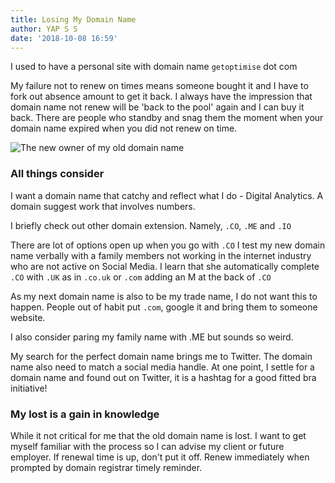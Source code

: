 ```yaml
---
title: Losing My Domain Name
author: YAP S S
date: '2018-10-08 16:59'
---
```


I used to have a personal site with domain name `getoptimise` dot com

My failure not to renew on times means someone bought it and I have to fork out
absence amount to get it back. I always have the impression that domain name not
renew will be 'back to the pool' again and I can buy it back. There are people who standby and snag them the moment when your domain name expired when you did not renew on time.

![The new owner of my old domain name](https://res.cloudinary.com/mryap/image/upload/v1539066791/website/www.whois.com_whois_getoptimise.com.png)

### All things consider

I want a domain name that catchy and reflect what I do -
Digital Analytics. A domain suggest work that involves numbers.  

I briefly check out other domain extension. Namely, `.CO`, `.ME` and `.IO`

There are lot of options open up when you go with `.CO`
I test my new domain name verbally with a family members not working in the internet industry
who are not active on Social Media. I learn that she automatically complete
`.CO` with `.UK` as in `.co.uk` or `.com` adding an M at the back of `.CO`

As my next domain name is also to be my trade
name, I do not want this to happen. People out of habit put `.com`, google it
and bring them to someone website.

I also consider paring my family name with .ME but sounds so weird.

My search for the perfect domain name brings me to Twitter. The domain name also need to match a social media handle. At one point, I settle for a domain name and found out on Twitter, it is a hashtag for a
good fitted bra initiative!

### My lost is a gain in knowledge

While it not critical for me that the old domain name is lost. I want to get myself
familiar with the process so I can advise my client or future employer. If renewal time is up, don't put it off. Renew immediately when prompted by domain registrar timely reminder.
